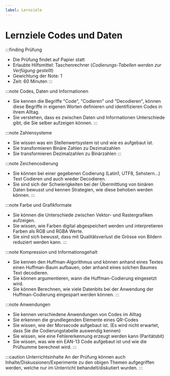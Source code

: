 ```yaml
---
label: Lernziele
---
```


# Lernziele Codes und Daten

:::finding Prüfung
- Die Prüfung findet auf Papier statt
- Erlaubte Hilfsmittel: Taschenrechner (*Codierungs-Tabellen werden zur Verfügung gestellt*)
- Gewichtung der Note: 1
- Zeit: 60 Minuten
:::

:::note Codes, Daten und Informationen
- Sie kennen die Begriffe "Code", "Codieren" und "Decodieren", können diese Begriffe in eigenen Worten definieren und identifizieren Codes in ihrem Alltag.
- Sie verstehen, dass es zwischen Daten und Informationen Unterschiede gibt, die Sie selber aufzeigen können.
:::

:::note Zahlensysteme
- Sie wissen was ein Stellenwertsystem ist und wie es aufgebaut ist.
- Sie transformieren Binäre Zahlen zu Dezimalzahlen
- Sie transformieren Dezimalzahlen zu Binärzahlen
:::

:::note Zeichencodierung
- Sie können bei einer gegebenen Codierung (Latin1, UTF8, Sehstern...) Text Codieren und auch wieder Decodieren.
- Sie sind sich der Schwierigkeiten bei der Übermittlung von binären Daten bewusst und kennen Strategien, wie diese behoben werden können.
:::

:::note Farbe und Grafikformate
- Sie können die Unterschiede zwischen Vektor- und Rastergrafiken aufzeigen.
- Sie wissen, wie Farben digital abgespeichert werden und interpretieren Farben als RGB und RGBA Werte.
- Sie sind sich bewusst, dass mit Qualitätsverlust die Grösse von Bildern reduziert werden kann.
:::

:::note Kompression und Informationsgehalt
- Sie kennen den Huffman-Algorithmus und können anhand eines Textes einen Huffman-Baum aufbauen, oder anhand eines solchen Baumes Text decodieren.
- Sie können argumentieren, wann die Huffman-Codierung eingesetzt wird.
- Sie können Berechnen, wie viele Datenbits bei der Anwendung der Huffman-Codierung eingespart werden können.
:::

:::note Anwendungen
- Sie kennen verschiedene Anwendungen von Codes im Alltag
- Sie erkennen die grundlegenden Elemente eines QR-Codes
- Sie wissen, wie der Morsecode aufgebaut ist. (Es wird nicht erwartet, dass Sie die Codierungstabelle auswendig kennen)
- Sie wissen, wie eine Fehlererkennung erzeugt werden kann (Paritätsbit)
- Sie wissen, was wie ein EAN-13 Code aufgebaut ist und wie die Prüfsumme berechnet wird.
:::

:::caution Unterrichtsinhalte
An der Prüfung können auch Inhalte/Diskussionen/Experimente zu den obigen Themen aufgegriffen werden, welche nur im Unterricht behandelt/diskutiert wurden.
:::
